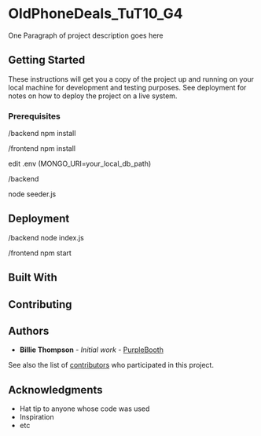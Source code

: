# OldPhoneDeals_TuT10_G4

One Paragraph of project description goes here

## Getting Started

These instructions will get you a copy of the project up and running on your local machine for development and testing purposes. See deployment for notes on how to deploy the project on a live system.

### Prerequisites

/backend
npm install 

/frontend
npm install

edit .env (MONGO_URI=your_local_db_path)

/backend 
<!-- to import the JSON data to db -->
node seeder.js 


## Deployment

/backend
node index.js

/frontend
npm start


## Built With



## Contributing




## Authors

* **Billie Thompson** - *Initial work* - [PurpleBooth](https://github.com/PurpleBooth)

See also the list of [contributors](https://github.com/your/project/contributors) who participated in this project.


## Acknowledgments

* Hat tip to anyone whose code was used
* Inspiration
* etc